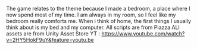 The game relates to the theme because I made a bedroom, a place where I now spend most of my time. I am always in my room, so I feel like my bedroom really comforts me. When i think of home, the first things I usually think about is my bed and my computer. 
All scripts are from Piazza 
ALl assets are from Unity Asset Store
YT : https://www.youtube.com/watch?v=2HY5HokF9uY&feature=youtu.be
